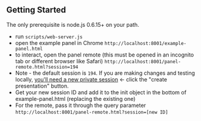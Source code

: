 ## Getting Started
The only prerequisite is node.js 0.6.15+ on your path.

* run `scripts/web-server.js`
* open the example panel in Chrome `http://localhost:8001/example-panel.html`
* to interact, open the panel remote (this must be opened in an incognito tab or different browser like Safari) `http://localhost:8001/panel-remote.html?session=194`
* Note - the default session is `194`. If you are making changes and testing locally, [you'll need a new private session](http://onslyde.com/) <- click the "create presentation" button.
* Get your new session ID and add it to the init object in the bottom of example-panel.html (replacing the existing one)
* For the remote, pass it through the query parameter `http://localhost:8001/panel-remote.html?session=[new ID]`
